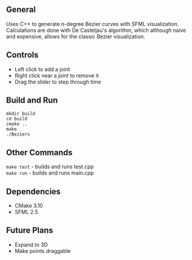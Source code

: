 ## General
Uses C++ to generate n-degree Bezier curves with SFML visualization.\
Calculations are done with De Casteljau's algorithm, which although naive and expensive, allows for the classic Bezier visualization.

## Controls
- Left click to add a joint
- Right click near a joint to remove it
- Drag the slider to step through time

## Build and Run
```
mkdir build
cd build
cmake ..
make
./Beziers
```

## Other Commands
```make test``` - builds and runs test.cpp\
```make run``` - builds and runs main.cpp

## Dependencies
- CMake 3.10
- SFML 2.5

## Future Plans
- Expand to 3D
- Make points draggable
